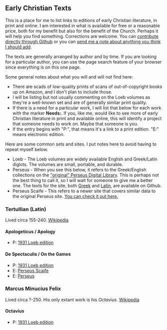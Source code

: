 <!-- Global site tag (gtag.js) - Google Analytics -->
<script async src="https://www.googletagmanager.com/gtag/js?id=G-R78P4M3FY5"></script>
<script>
  window.dataLayer = window.dataLayer || [];
  function gtag(){dataLayer.push(arguments);}
  gtag('js', new Date());

  gtag('config', 'G-R78P4M3FY5');
</script>

## Early Christian Texts

This is a place for me to list links to editions of early Christian literature, in print and online. I am interested in what is available for free or a reasonable price, both for my benefit but also for the benefit of the Church. Perhaps it will help you find something. Corrections are welcome. You can [contribute directly through Github](https://github.com/Mallioch/early-christian-texts) or you can [send me a note about anything you think I should add](http://ericsowell.com/contact).

The texts are generally arranged by author and by time. If you are looking for a particular author, you can use the page search feature of your browser since everything is on this one page.

Some general notes about what you will and will not find here:

* There are scads of low-quality prints of scans of out-of-copyright books up on Amazon, and I don't plan to include those.
* I will be listing but not usually commenting on the Loeb volumes as they're a well-known set and are of generally simliar print quality.
* If there is a need for a particular work, I will list that below for each work with the marker **Needs:**. If you, like me, would like to see more of early Christian literature in print and available online, this will identify a project that someone needs to work on. Maybe that someone is you.
* If the entry begins with "P:", that means it's a link to a print edition. "E:" means electronic edition.

Here are some common sets and sites. I put notes here to avoid having to repeat myself below.

* Loeb - The Loeb volumes are widely available English and Greek/Latin diglots. The volumes are small, portable, and durable.
* Perseus - When you see this below, it refers to the Greek/English collections on the ["original" Perseus Digital Library](http://www.perseus.tufts.edu/hopper/collection?collection=Perseus:collection:Greco-Roman). This is perhaps not the best thing to call it, so I will wait for someone to give me a better one. The texts for the site, both [Greek](https://github.com/PerseusDL/canonical-greekLit) and [Latin](https://github.com/PerseusDL/canonical-latinLit), are available on Github.
* Perseus Scaife - This refers to a newer site that covers similar data to the original Perseus site. [You can check it out here.](https://scaife.perseus.org/)



### Tertullian (Latin)

Lived circa 155-240. [Wikipedia](https://en.wikipedia.org/wiki/Tertullian)

#### Apologeticus / Apology

* P: [1931 Loeb edition](https://amzn.to/34qW7ws)

#### De Spectaculis / On the Games

* P: [1931 Loeb edition](https://amzn.to/34qW7ws)
* E: [Perseus Scaife](https://scaife.perseus.org/reader/urn:cts:latinLit:stoa0275.stoa027.opp-lat2:1-5/)
* E: [Perseus](http://www.perseus.tufts.edu/hopper/text?doc=Perseus%3atext%3a2008.01.0571)




### Marcus Minucius Felix

Lived circa ?-250. His only extant work is his *Octavius*. [Wikipedia](https://en.wikipedia.org/wiki/Marcus_Minucius_Felix)

#### Octavius

* P: [1931 Loeb edition](https://amzn.to/34qW7ws)
